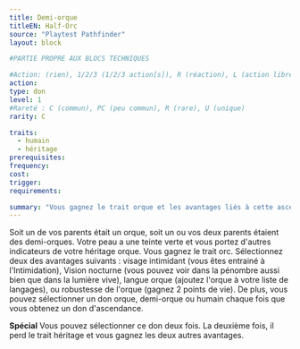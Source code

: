 ```yaml
---
title: Demi-orque
titleEN: Half-Orc
source: "Playtest Pathfinder"
layout: block

#PARTIE PROPRE AUX BLOCS TECHNIQUES

#Action: (rien), 1/2/3 (1/2/3 action[s]), R (réaction), L (action libre)
action: 
type: don
level: 1
#Rareté : C (commun), PC (peu commun), R (rare), U (unique)
rarity: C

traits:
  - humain
  - héritage
prerequisites: 
frequency:
cost:
trigger:
requirements:

summary: "Vous gagnez le trait orque et les avantages liés à cette ascendance."
---
```


Soit un de vos parents était un orque, soit un ou vos deux parents étaient des demi-orques. Votre peau a une teinte verte et vous portez d'autres indicateurs de votre héritage orque. Vous gagnez le trait orc. Sélectionnez deux des avantages suivants : visage intimidant (vous êtes entrainé à l'Intimidation), Vision nocturne (vous pouvez voir dans la pénombre aussi bien que dans la lumière vive), langue orque (ajoutez l'orque à votre liste de langages), ou robustesse de l'orque (gagnez 2 points de vie). De plus, vous pouvez sélectionner un don orque, demi-orque ou humain chaque fois que vous obtenez un don d'ascendance.

**Spécial** Vous pouvez sélectionner ce don deux fois. La deuxième fois, il perd le trait héritage et vous gagnez les deux autres avantages.